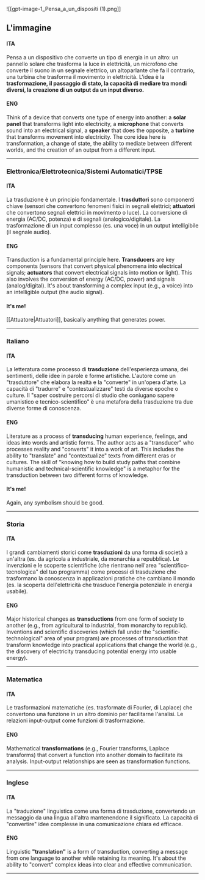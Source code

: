 ![[gpt-image-1_Pensa_a_un_dispositi (1).png]]
## L'immagine
#### ITA
Pensa a un dispositivo che converte un tipo di energia in un altro: un pannello solare che trasforma la luce in elettricità, un microfono che converte il suono in un segnale elettrico, un altoparlante che fa il contrario, una turbina che trasforma il movimento in elettricità. L'idea è la **trasformazione, il passaggio di stato, la capacità di mediare tra mondi diversi, la creazione di un output da un input diverso.**

#### ENG
Think of a device that converts one type of energy into another: a **solar panel** that transforms light into electricity, a **microphone** that converts sound into an electrical signal, a **speaker** that does the opposite, a **turbine** that transforms movement into electricity. The core idea here is transformation, a change of state, the ability to mediate between different worlds, and the creation of an output from a different input.

---
### Elettronica/Elettrotecnica/Sistemi Automatici/TPSE
#### ITA
La trasduzione è un principio fondamentale. I **trasduttori** sono componenti chiave (sensori che convertono fenomeni fisici in segnali elettrici; **attuatori** che convertono segnali elettrici in movimento o luce). La conversione di energia (AC/DC, potenza) e di segnali (analogico/digitale). La trasformazione di un input complesso (es. una voce) in un output intelligibile (il segnale audio).

#### ENG
Transduction is a fundamental principle here. **Transducers** are key components (sensors that convert physical phenomena into electrical signals; **actuators** that convert electrical signals into motion or light). This also involves the conversion of energy (AC/DC, power) and signals (analog/digital). It's about transforming a complex input (e.g., a voice) into an intelligible output (the audio signal).

#### It's me!
[[Attuatore|Attuatori]], basically anything that generates power.

---
### Italiano
#### ITA
La letteratura come processo di **trasduzione** dell'esperienza umana, dei sentimenti, delle idee in parole e forme artistiche. L'autore come un "trasduttore" che elabora la realtà e la "converte" in un'opera d'arte. La capacità di "tradurre" e "contestualizzare" testi da diverse epoche o culture. Il "saper costruire percorsi di studio che coniugano sapere umanistico e tecnico-scientifico" è una metafora della trasduzione tra due diverse forme di conoscenza.

#### ENG
Literature as a process of **transducing** human experience, feelings, and ideas into words and artistic forms. The author acts as a "transducer" who processes reality and "converts" it into a work of art. This includes the ability to "translate" and "contextualize" texts from different eras or cultures. The skill of "knowing how to build study paths that combine humanistic and technical-scientific knowledge" is a metaphor for the transduction between two different forms of knowledge.

#### It's me!
Again, any symbolism should be good.

---
### Storia
#### ITA
I grandi cambiamenti storici come **trasduzioni** da una forma di società a un'altra (es. da agricola a industriale, da monarchia a repubblica). Le invenzioni e le scoperte scientifiche (che rientrano nell'area "scientifico-tecnologica" del tuo programma) come processi di trasduzione che trasformano la conoscenza in applicazioni pratiche che cambiano il mondo (es. la scoperta dell'elettricità che trasduce l'energia potenziale in energia usabile).

#### ENG
Major historical changes as **transductions** from one form of society to another (e.g., from agricultural to industrial, from monarchy to republic). Inventions and scientific discoveries (which fall under the "scientific-technological" area of your program) are processes of transduction that transform knowledge into practical applications that change the world (e.g., the discovery of electricity transducing potential energy into usable energy).

---
### Matematica
#### ITA
Le trasformazioni matematiche (es. trasformate di Fourier, di Laplace) che convertono una funzione in un altro dominio per facilitarne l'analisi. Le relazioni input-output come funzioni di trasformazione.

#### ENG
Mathematical **transformations** (e.g., Fourier transforms, Laplace transforms) that convert a function into another domain to facilitate its analysis. Input-output relationships are seen as transformation functions.

---
### Inglese
#### ITA
La "traduzione" linguistica come una forma di trasduzione, convertendo un messaggio da una lingua all'altra mantenendone il significato. La capacità di "convertire" idee complesse in una comunicazione chiara ed efficace.

#### ENG
Linguistic **"translation"** is a form of transduction, converting a message from one language to another while retaining its meaning. It's about the ability to "convert" complex ideas into clear and effective communication.

---